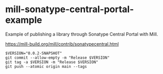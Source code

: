 # mill-sonatype-central-portal-example

Example of publishing a library through Sonatype Central Portal with Mill.

https://mill-build.org/mill/contrib/sonatypecentral.html

```shell
$VERSION="0.0.2-SNAPSHOT"
git commit --allow-empty -m "Release $VERSION"
git tag -a $VERSION -m "Release $VERSION"
git push --atomic origin main --tags
```

